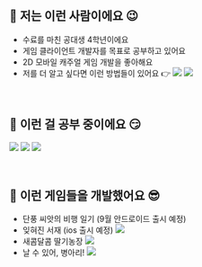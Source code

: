 ## 🖤 저는 이런 사람이에요 😉
- 수료를 마친 공대생 4학년이에요
- 게임 클라이언트 개발자를 목표로 공부하고 있어요
- 2D 모바일 캐주얼 게임 개발을 좋아해요
- 저를 더 알고 싶다면 이런 방법들이 있어요 👉 
<a href="https://blog.naver.com/jenny1257"><img src="https://img.shields.io/badge/blog-32B44A?style=flat&logo=Naver&logoColor=white"/></a>
<a href="mailto:bethelight730@gmail.com"><img src="https://img.shields.io/badge/Gmail-d14836?style=flat&logo=Gmail&logoColor=white"/></a>

</br>
  
## 🖤 이런 걸 공부 중이에요 😏

<img src="https://img.shields.io/badge/unity%20-%23000000.svg?&style=flat&logo=unity&logoColor=white"/> <img src="https://img.shields.io/badge/-C%23%20-black?style=flat&logo=C%20Sharp"/> <img src="https://img.shields.io/badge/-C++-black?style=flat&logo=c%2B%2B"/> 

</br>

## 🖤 이런 게임들을 개발했어요 😎

- 단풍 씨앗의 비행 일기 (9월 안드로이드 출시 예정)
- 잊혀진 서재 (ios 출시 예정) <a href="https://play.google.com/store/apps/details?id=com.sonak.LostLibrary&hl=ko-KR"><img src="https://img.shields.io/badge/Google Play-4aa8d8?style=flat&logo=googleplay&logoColor=white"/></a>
- 새콤달콤 딸기농장 <a href="https://play.google.com/store/apps/details?id=com.teamfarmer.strawberryfarm&hl=ko"><img src="https://img.shields.io/badge/Google Play-4aa8d8?style=flat&logo=googleplay&logoColor=white"/></a>
- 날 수 있어, 병아리! <a href="https://play.google.com/store/apps/details?id=com.TeamFlitch.FlyChick2&hl=ko"><img src="https://img.shields.io/badge/Google Play-4aa8d8?style=flat&logo=googleplay&logoColor=white"/></a>

</br>
